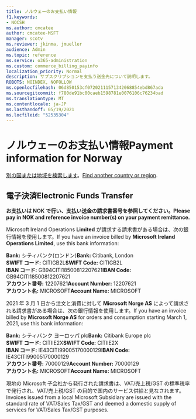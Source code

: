 ```yaml
---
title: ノルウェーのお支払い情報
f1.keywords:
- NOCSH
ms.author: cmcatee
author: cmcatee-MSFT
manager: scotv
ms.reviewer: jkinma, jmueller
audience: Admin
ms.topic: reference
ms.service: o365-administration
ms.custom: commerce_billing_payinfo
localization_priority: Normal
description: サブスクリプションを支払う送金先について説明します。
ROBOTS: NOINDEX, NOFOLLOW
ms.openlocfilehash: 06d850153cf07202111571342068854ebd867ada
ms.sourcegitcommit: f780de91bc00caeb1598781e0076106c76234bad
ms.translationtype: MT
ms.contentlocale: ja-JP
ms.lasthandoff: 05/19/2021
ms.locfileid: "52535304"
---
```

# <a name="payment-information-for-norway"></a><span data-ttu-id="4ee7f-103">ノルウェーのお支払い情報</span><span class="sxs-lookup"><span data-stu-id="4ee7f-103">Payment information for Norway</span></span>

<span data-ttu-id="4ee7f-104">[別の国または地域を検索します](../billing-and-payments/pay-for-your-subscription.md)。</span><span class="sxs-lookup"><span data-stu-id="4ee7f-104">[Find another country or region](../billing-and-payments/pay-for-your-subscription.md).</span></span>

## <a name="electronic-funds-transfer"></a><span data-ttu-id="4ee7f-105">電子決済</span><span class="sxs-lookup"><span data-stu-id="4ee7f-105">Electronic Funds Transfer</span></span>

<span data-ttu-id="4ee7f-106">**お支払いは NOK で行い、支払い送金の請求書番号を参照してください。**</span><span class="sxs-lookup"><span data-stu-id="4ee7f-106">**Please pay in NOK and reference invoice number(s) on your payment remittance.**</span></span>

<span data-ttu-id="4ee7f-107">Microsoft Ireland Operations **Limited** が請求する請求書がある場合は、次の銀行情報を使用します。</span><span class="sxs-lookup"><span data-stu-id="4ee7f-107">If you have an invoice billed by **Microsoft Ireland Operations Limited**, use this bank information:</span></span>

<span data-ttu-id="4ee7f-108">**Bank:** シティバンク(ロンドン)</span><span class="sxs-lookup"><span data-stu-id="4ee7f-108">**Bank:** Citibank, London</span></span>  
<span data-ttu-id="4ee7f-109">**SWIFT コード:** CITIGB2L</span><span class="sxs-lookup"><span data-stu-id="4ee7f-109">**SWIFT Code:** CITIGB2L</span></span>  
<span data-ttu-id="4ee7f-110">**IBAN コード:** GB94CITI18500812207621</span><span class="sxs-lookup"><span data-stu-id="4ee7f-110">**IBAN Code:** GB94CITI18500812207621</span></span>  
<span data-ttu-id="4ee7f-111">**アカウント番号:** 12207621</span><span class="sxs-lookup"><span data-stu-id="4ee7f-111">**Account Number:** 12207621</span></span>  
<span data-ttu-id="4ee7f-112">**アカウント名:** MICROSOFT</span><span class="sxs-lookup"><span data-stu-id="4ee7f-112">**Account Name:** MICROSOFT</span></span>

<span data-ttu-id="4ee7f-113">2021 年 3 月 1 日から注文と消費に対して **Microsoft Norge AS** によって請求される請求書がある場合は、次の銀行情報を使用します。</span><span class="sxs-lookup"><span data-stu-id="4ee7f-113">If you have an invoice billed by **Microsoft Norge AS** for orders and consumption starting March 1, 2021, use this bank information:</span></span>

<span data-ttu-id="4ee7f-114">**Bank:** シティバンク ヨーロッパ plc</span><span class="sxs-lookup"><span data-stu-id="4ee7f-114">**Bank:** Citibank Europe plc</span></span>  
<span data-ttu-id="4ee7f-115">**SWIFT コード:** CITIIE2X</span><span class="sxs-lookup"><span data-stu-id="4ee7f-115">**SWIFT Code:** CITIIE2X</span></span>  
<span data-ttu-id="4ee7f-116">**IBAN コード:** IE43CITI99005170000129</span><span class="sxs-lookup"><span data-stu-id="4ee7f-116">**IBAN Code:** IE43CITI99005170000129</span></span>  
<span data-ttu-id="4ee7f-117">**アカウント番号:** 70000129</span><span class="sxs-lookup"><span data-stu-id="4ee7f-117">**Account Number:** 70000129</span></span>  
<span data-ttu-id="4ee7f-118">**アカウント名:** MICROSOFT</span><span class="sxs-lookup"><span data-stu-id="4ee7f-118">**Account Name:** MICROSOFT</span></span>

<span data-ttu-id="4ee7f-119">現地の Microsoft 子会社から発行された請求書は、VAT/売上税/GST の標準税率で発行され、VAT/売上税/GST の目的で国内のサービス供給と見なされます。</span><span class="sxs-lookup"><span data-stu-id="4ee7f-119">Invoices issued from a local Microsoft Subsidiary are issued with the standard rate of VAT/Sales Tax/GST and deemed a domestic supply of services for VAT/Sales Tax/GST purposes.</span></span>
